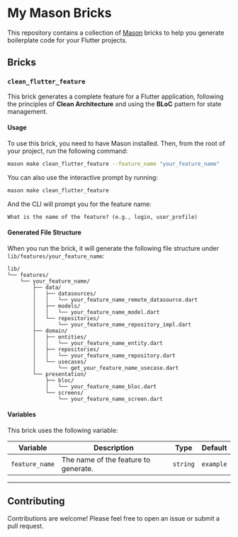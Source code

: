 # My Mason Bricks

This repository contains a collection of [Mason](https://github.com/felangel/mason) bricks to help you generate boilerplate code for your Flutter projects.

## Bricks

### `clean_flutter_feature`

This brick generates a complete feature for a Flutter application, following the principles of **Clean Architecture** and using the **BLoC** pattern for state management.

#### Usage

To use this brick, you need to have Mason installed. Then, from the root of your project, run the following command:

```sh
mason make clean_flutter_feature --feature_name "your_feature_name"
```

You can also use the interactive prompt by running:

```sh
mason make clean_flutter_feature
```

And the CLI will prompt you for the feature name:

```
What is the name of the feature? (e.g., login, user_profile)
```

#### Generated File Structure

When you run the brick, it will generate the following file structure under `lib/features/your_feature_name`:

```
lib/
└── features/
    └── your_feature_name/
        ├── data/
        │   ├── datasources/
        │   │   └── your_feature_name_remote_datasource.dart
        │   ├── models/
        │   │   └── your_feature_name_model.dart
        │   └── repositories/
        │       └── your_feature_name_repository_impl.dart
        ├── domain/
        │   ├── entities/
        │   │   └── your_feature_name_entity.dart
        │   ├── repositories/
        │   │   └── your_feature_name_repository.dart
        │   └── usecases/
        │       └── get_your_feature_name_usecase.dart
        └── presentation/
            ├── bloc/
            │   └── your_feature_name_bloc.dart
            └── screens/
                └── your_feature_name_screen.dart
```

#### Variables

This brick uses the following variable:

| Variable       | Description                                    | Type   | Default |
| -------------- | ---------------------------------------------- | ------ | ------- |
| `feature_name` | The name of the feature to generate.           | `string` | `example` |

---

## Contributing

Contributions are welcome! Please feel free to open an issue or submit a pull request.